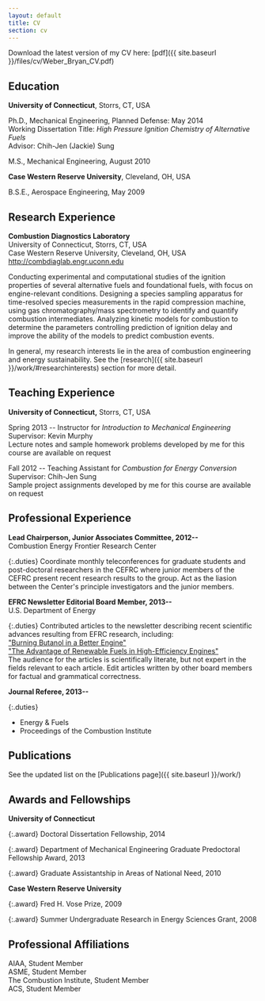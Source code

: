 ```yaml
---
layout: default
title: CV
section: cv
---
```

Download the latest version of my CV here: [pdf]({{ site.baseurl }}/files/cv/Weber_Bryan_CV.pdf)

Education
---
**University of Connecticut**, Storrs, CT, USA

Ph.D., Mechanical Engineering, Planned Defense: May 2014  
Working Dissertation Title: *High Pressure Ignition Chemistry of Alternative Fuels*  
Advisor: Chih-Jen (Jackie) Sung

M.S., Mechanical Engineering, August 2010  

**Case Western Reserve University**, Cleveland, OH, USA

B.S.E., Aerospace Engineering, May 2009  

Research Experience
---
**Combustion Diagnostics Laboratory**  
University of Connecticut, Storrs, CT, USA  
Case Western Reserve University, Cleveland, OH, USA  
<http://combdiaglab.engr.uconn.edu>

Conducting experimental and computational studies of the ignition
properties of several alternative fuels and foundational fuels, with
focus on engine-relevant conditions.
Designing a species sampling apparatus for time-resolved
species measurements in the rapid compression machine, using gas
chromatography/mass spectrometry to identify and quantify
combustion intermediates.
Analyzing kinetic models for combustion to determine the parameters
controlling prediction of ignition delay and improve the ability of
the models to predict combustion events.

In general, my research interests lie in the area of combustion engineering and energy sustainability. 
See the [research]({{ site.baseurl }}/work/#researchinterests) section for more detail.
 

Teaching Experience
---
**University of Connecticut,** Storrs, CT, USA

Spring 2013 -- Instructor for _Introduction to Mechanical Engineering_  
Supervisor: Kevin Murphy  
Lecture notes and sample homework problems developed by me for this course are available on request

Fall 2012 -- Teaching Assistant for _Combustion for Energy Conversion_  
Supervisor: Chih-Jen Sung  
Sample project assignments developed by me for this course are available on request

Professional Experience
---
**Lead Chairperson, Junior Associates Committee, 2012--**  
Combustion Energy Frontier Research Center

{:.duties}
Coordinate monthly teleconferences for graduate students
and post-doctoral researchers in the CEFRC where junior members of
the CEFRC present recent research results to the group.
Act as the liasion between the Center's principle investigators
and the junior members.

**EFRC Newsletter Editorial Board Member, 2013--**  
U.S. Department of Energy

{:.duties}
Contributed articles to the newsletter describing recent scientific advances resulting from EFRC research, including:  
["Burning Butanol in a Better Engine"](http://www.energyfrontier.us/newsletter/201210/burning-butanol-better-engine)  
["The Advantage of Renewable Fuels in High-Efficiency Engines"](http://www.energyfrontier.us/newsletter/201401/advantage-renewable-fuels-high-efficiency-engines)  
The audience for the articles is scientifically literate, but not
expert in the fields relevant to each article. Edit articles written 
by other board members for factual and grammatical correctness.

**Journal Referee, 2013--**

{:.duties}
+ Energy & Fuels
+ Proceedings of the Combustion Institute

Publications
---
See the updated list on the [Publications page]({{ site.baseurl }}/work/)

Awards and Fellowships
---
**University of Connecticut**

{:.award}
Doctoral Dissertation Fellowship, 2014  

{:.award}
Department of Mechanical Engineering Graduate Predoctoral Fellowship Award, 2013  

{:.award}
Graduate Assistantship in Areas of National Need, 2010  

**Case Western Reserve University**

{:.award}
Fred H. Vose Prize, 2009  

{:.award}
Summer Undergraduate Research in Energy Sciences Grant, 2008  

Professional Affiliations
---
AIAA, Student Member  
ASME, Student Member  
The Combustion Institute, Student Member  
ACS, Student Member